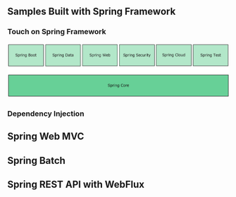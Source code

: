 ## Samples Built with Spring Framework

### Touch on Spring Framework

<img src="https://github.com/plus-tech/codesamples/blob/main/shared/img/Spring%20Framework.jpg"  alt="Spring Framework" />


### Dependency Injection



## Spring Web MVC



## Spring Batch



## Spring REST API with WebFlux




